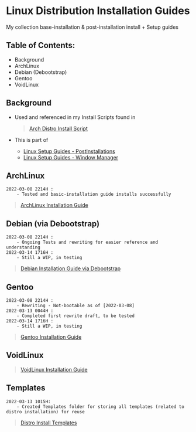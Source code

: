 # Linux Distribution Installation Guides

My collection base-installation & post-installation install + Setup guides

## Table of Contents:
- Background
- ArchLinux
- Debian (Debootstrap)
- Gentoo
- VoidLinux

## Background

- Used and referenced in my Install Scripts found in 
	
	> [Arch Distro Install Script](https://github.com/Thanatisia/distro-installscript-arch)

- This is part of
	- [Linux Setup Guides - PostInstallations](https://github.com/Thanatisia/linux-postinstallations)
	- [Linux Setup Guides - Window Manager](https://github.com/Thanatisia/linux-setup-wm)

## ArchLinux

```
2022-03-08 2214H : 
	- Tested and basic-installation guide installs successfully
```

> [ArchLinux Installation Guide](ArchLinux)

## Debian (via Debootstrap)

```
2022-03-08 2214H : 
	- Ongoing Tests and rewriting for easier reference and understanding
2022-03-14 1716H :
	- Still a WIP, in testing
```

> [Debian Installation Guide via Debootstrap](Debian)

## Gentoo

```
2022-03-08 2214H : 
	- Rewriting - Not-bootable as of [2022-03-08]
2022-03-13 0044H : 
	- Completed first rewrite draft, to be tested
2022-03-14 1716H : 
	- Still a WIP, in testing
```

> [Gentoo Installation Guide](Gentoo)

## VoidLinux

> [VoidLinux Installation Guide](VoidLinux)


## Templates

```
2022-03-13 1015H:
	- Created Templates folder for storing all templates (related to distro installation) for reuse
```

> [Distro Install Templates](Templates)

